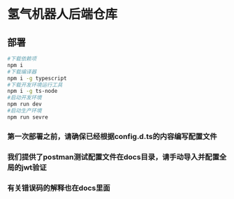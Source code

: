 # 氢气机器人后端仓库
## 部署
```bash
#下载依赖项
npm i
#下载编译器
npm i -g typescript
#下载开发环境运行工具
npm i -g ts-node
#启动开发环境
npm run dev
#启动生产环境
npm run sevre
```

### 第一次部署之前，请确保已经根据config.d.ts的内容编写配置文件

### 我们提供了postman测试配置文件在docs目录，请手动导入并配置全局的jwt验证

### 有关错误码的解释也在docs里面
